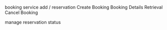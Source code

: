 booking service
  add / reservation
        Create Booking
        Booking Details Retrieval
        Cancel Booking
  

  manage reservation status



